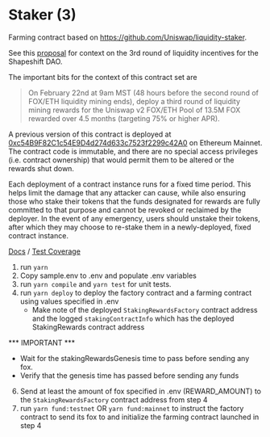 # Staker (3)

Farming contract based on https://github.com/Uniswap/liquidity-staker.

See this [proposal](https://forum.shapeshift.com/t/scp-55-revised-liquidity-mining-lp-token-purchases/1018) for context on the 3rd round of liquidity incentives for the Shapeshift DAO.

The important bits for the context of this contract set are 


>On February 22nd at 9am MST (48 hours before the second round of FOX/ETH liquidity mining ends), deploy a third round of liquidity mining rewards for the Uniswap v2 FOX/ETH Pool of 13.5M FOX rewarded over 4.5 months (targeting 75% or higher APR).


A previous version of this contract is deployed at [0xc54B9F82C1c54E9D4d274d633c7523f2299c42A0](https://etherscan.io/address/0xc54B9F82C1c54E9D4d274d633c7523f2299c42A0) on Ethereum Mainnet. The contract code is immutable, and there are no special access privileges (i.e. contract ownership) that would permit them to be altered or the rewards shut down.

Each deployment of a contract instance runs for a fixed time period. This helps limit the damage that any attacker can cause, while also ensuring those who stake their tokens that the funds designated for rewards are fully committed to that purpose and cannot be revoked or reclaimed by the deployer. In the event of any emergency, users should unstake their tokens, after which they may choose to re-stake them in a newly-deployed, fixed contract instance.

[Docs](https://raw.githack.com/shapeshift/fox-staking-unified-history/master/docs/index.html) / [Test Coverage](https://raw.githack.com/shapeshift/fox-staking-unified-history/master/coverage/index.html)

1. run `yarn`
2. Copy sample.env to .env and populate .env variables
3. run `yarn compile` and `yarn test` for unit tests.
4. run `yarn deploy`  to deploy the factory contract and a farming contract using values specified in .env
    - Make note of the deployed `StakingRewardsFactory` contract address and the logged `stakingContractInfo` which has the deployed StakingRewards contract address

*** IMPORTANT ***

- Wait for the stakingRewardsGenesis time to pass before sending any fox.
- Verify that the genesis time has passed before sending any funds


6. Send at least the amount of fox specified in .env (REWARD_AMOUNT) to the `StakingRewardsFactory` contract address from step 4
7. run `yarn fund:testnet` OR `yarn fund:mainnet` to instruct the factory contract to send its fox to and initialize the farming contract launched in step 4
